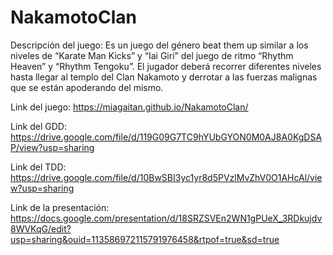 # NakamotoClan
Descripción del juego: Es un juego del género beat them up similar a los niveles de “Karate Man Kicks” y “Iai Giri”
del juego de ritmo “Rhythm Heaven” y “Rhythm Tengoku”. El jugador deberá recorrer
diferentes niveles hasta llegar al templo del Clan Nakamoto y derrotar a las fuerzas malignas
que se están apoderando del mismo.

Link del juego: https://miagaitan.github.io/NakamotoClan/

Link del GDD: https://drive.google.com/file/d/119G09G7TC9hYUbGYON0M0AJ8A0KgDSAP/view?usp=sharing

Link del TDD: https://drive.google.com/file/d/10BwSBI3yc1yr8d5PVzlMvZhV0O1AHcAl/view?usp=sharing

Link de la presentación: https://docs.google.com/presentation/d/18SRZSVEn2WN1gPUeX_3RDkujdv8WVKqG/edit?usp=sharing&ouid=113586972115791976458&rtpof=true&sd=true
